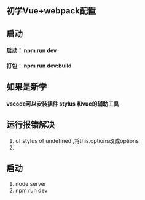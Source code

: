 ## 初学Vue+webpack配置

## 启动
#### 启动： npm run dev
#### 打包： npm run dev:build

## 如果是新学
#### vscode可以安装插件 stylus 和vue的辅助工具

## 运行报错解决
1. of stylus of undefined ,将this.options改成options
2.


## 启动
1. node server
2. npm run dev


